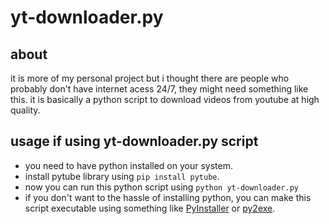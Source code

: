# yt-downloader.py

## about

it is more of my personal project but i thought there are people who probably don't have internet acess 24/7, they might need something like this.
it is basically a python script to download videos from youtube at high quality.

## usage if using yt-downloader.py script

- you need to have python installed on your system.
- install pytube library using ```pip install pytube```.
- now you can run this python script using ```python yt-downloader.py```
- if you don't want to the hassle of installing python, you can make this script executable using something like [PyInstaller](https://pyinstaller.org/en/stable/) or [py2exe](https://www.py2exe.org/index.cgi/Tutorial).

